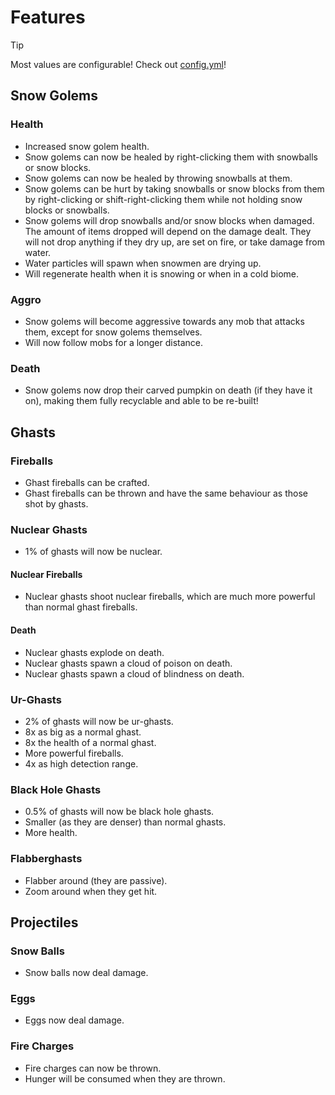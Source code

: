 # Features

> [!TIP]
>
> Most values are configurable! Check out [config.yml](./src/main/resources/config.yml)!

## Snow Golems

### Health

- Increased snow golem health.
- Snow golems can now be healed by right-clicking them with snowballs or snow blocks.
- Snow golems can now be healed by throwing snowballs at them.
- Snow golems can be hurt by taking snowballs or snow blocks from them by right-clicking or shift-right-clicking them while not holding snow blocks or snowballs.
- Snow golems will drop snowballs and/or snow blocks when damaged. The amount of items dropped will depend on the damage dealt. They will not drop anything if they dry up, are set on fire, or take damage from water.
- Water particles will spawn when snowmen are drying up.
- Will regenerate health when it is snowing or when in a cold biome.

### Aggro

- Snow golems will become aggressive towards any mob that attacks them, except for snow golems themselves.
- Will now follow mobs for a longer distance.

### Death

- Snow golems now drop their carved pumpkin on death (if they have it on), making them fully recyclable and able to be re-built!

## Ghasts

### Fireballs

- Ghast fireballs can be crafted.
- Ghast fireballs can be thrown and have the same behaviour as those shot by ghasts.

### Nuclear Ghasts

- 1% of ghasts will now be nuclear.

#### Nuclear Fireballs

- Nuclear ghasts shoot nuclear fireballs, which are much more powerful than normal ghast fireballs.

#### Death

- Nuclear ghasts explode on death.
- Nuclear ghasts spawn a cloud of poison on death.
- Nuclear ghasts spawn a cloud of blindness on death.

### Ur-Ghasts

- 2% of ghasts will now be ur-ghasts.
- 8x as big as a normal ghast.
- 8x the health of a normal ghast.
- More powerful fireballs.
- 4x as high detection range.

### Black Hole Ghasts

- 0.5% of ghasts will now be black hole ghasts.
- Smaller (as they are denser) than normal ghasts.
- More health.

### Flabberghasts

- Flabber around (they are passive).
- Zoom around when they get hit.

## Projectiles

### Snow Balls

- Snow balls now deal damage.

### Eggs

- Eggs now deal damage.

### Fire Charges

- Fire charges can now be thrown.
- Hunger will be consumed when they are thrown.
